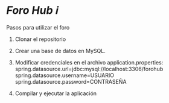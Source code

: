 # <em> Foro Hub ℹ️ </em>

Pasos para utilizar el foro
1. Clonar el repositorio

2. Crear una base de datos en MySQL.

3. Modificar credenciales en el archivo application.properties:
<br>spring.datasource.url=jdbc:mysql://localhost:3306/forohub
spring.datasource.username=USUARIO
spring.datasource.password=CONTRASEÑA

4. Compilar y ejecutar la aplicación
